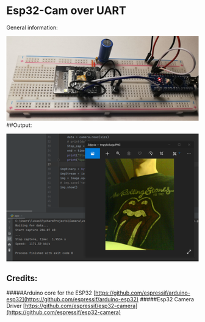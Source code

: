 # Esp32-Cam over UART
General information:

![enter image description here](https://raw.githubusercontent.com/lczuba/esp-cam-uart/master/pictures/board.jpg)
##Output:

![enter image description here](https://raw.githubusercontent.com/lczuba/esp-cam-uart/master/pictures/log.png)

## Credits:

#####Arduino core for the ESP32	[https://github.com/espressif/arduino-esp32](https://github.com/espressif/arduino-esp32)
#####Esp32 Camera Driver [https://github.com/espressif/esp32-camera](https://github.com/espressif/esp32-camera)

